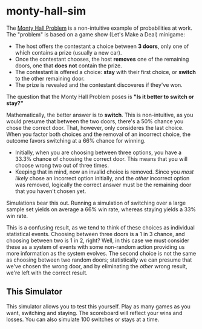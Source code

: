 # monty-hall-sim

The [Monty Hall Problem](https://en.wikipedia.org/wiki/Monty_Hall_problem) is a non-intuitive example of probabilities at work. The "problem" is based on a game show (Let's Make a Deal) minigame:

* The host offers the contestant a choice between **3 doors**, only one of which contains a prize (usually a new car).
* Once the contestant chooses, the host **removes** one of the remaining doors, one that **does not** contain the prize.
* The contestant is offered a choice: **stay** with their first choice, or **switch** to the other remaining door.
* The prize is revealed and the contestant discoveres if they've won.

The question that the Monty Hall Problem poses is **"Is it better to switch or stay?"**

Mathematically, the better answer is to **switch**. This is non-intuitive, as you would presume that between the two doors, there's a 50% chance you chose the correct door. That, however, only consideres the last choice. When you factor both choices and the removal of an incorrect choice, the outcome favors switching at a 66% chance for winning.

* Initially, when you are choosing between three options, you have a 33.3% chance of choosing the correct door. This means that you will choose wrong two out of three times.
* Keeping that in mind, now an invalid choice is removed. Since you *most likely* chose an incorrect option initially, and the *other* incorrect option was removed, logically the correct answer must be the remaining door that you haven't chosen yet.

Simulations bear this out. Running a simulation of switching over a large sample set yields on average a 66% win rate, whereas staying yields a 33% win rate. 

This is a confusing result, as we tend to think of these choices as individual statistical events. Choosing between three doors is a 1 in 3 chance, and choosing between two is 1 in 2, right? Well, in this case we must consider these as a system of events with some non-random action providing us more information as the system evolves. The second choice is not the same as choosing between two random doors; statistically we can presume that we've chosen the wrong door, and by eliminating the *other* wrong result, we're left with the correct result.

## This Simulator

This simulator allows you to test this yourself. Play as many games as you want, switching and staying. The scoreboard will reflect your wins and losses. You can also simulate 100 switches or stays at a time.
